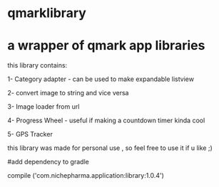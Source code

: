 # qmarklibrary

# a wrapper of qmark app libraries

this library contains:

1- Category adapter - can be used to make expandable listview

2- convert image to string and vice versa

3- Image loader from url

4- Progress Wheel - useful if making a countdown timer kinda cool

5- GPS Tracker

this library was made for personal use , so feel free to use it if u like ;)

#add dependency to gradle

compile ('com.nichepharma.application:library:1.0.4')
